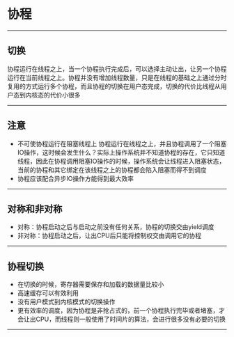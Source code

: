 # 协程

---

## 切换

协程运行在线程之上，当一个协程执行完成后，可以选择主动让出，让另一个协程运行在当前线程之上。协程并没有增加线程数量，只是在线程的基础之上通过分时复用的方式运行多个协程，而且协程的切换在用户态完成，切换的代价比线程从用户态到内核态的代价小很多

---

## 注意

- 不可使协程运行在阻塞线程上
    协程运行在线程之上，并且协程调用了一个阻塞IO操作，这时候会发生什么？实际上操作系统并不知道协程的存在，它只知道线程，因此在协程调用阻塞IO操作的时候，操作系统会让线程进入阻塞状态，当前的协程和其它绑定在该线程之上的协程都会陷入阻塞而得不到调度
- 协程应该配合异步IO操作方能得到最大效率

---

## 对称和非对称

- 对称：协程启动之后与启动之前没有任何关系，协程的切换交由yield调度
- 非对称：协程启动之后，让出CPU后只能将控制权交由调用它的协程

---

## 协程切换

- 在切换的时候，寄存器需要保存和加载的数据量比较小
- 高速缓存可以有效利用
- 没有用户模式到内核模式的切换操作
- 更有效率的调度，因为协程是非抢占式的，前一个协程执行完毕或者堵塞，才会让出CPU，而线程则一般使用了时间片的算法，会进行很多没有必要的切换

---
